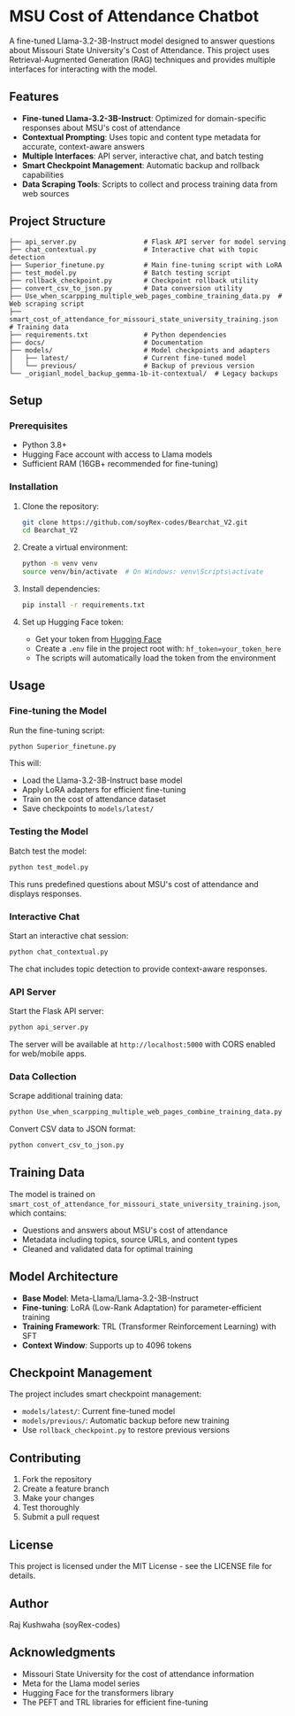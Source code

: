 # MSU Cost of Attendance Chatbot

A fine-tuned Llama-3.2-3B-Instruct model designed to answer questions about Missouri State University's Cost of Attendance. This project uses Retrieval-Augmented Generation (RAG) techniques and provides multiple interfaces for interacting with the model.

## Features

- **Fine-tuned Llama-3.2-3B-Instruct**: Optimized for domain-specific responses about MSU's cost of attendance
- **Contextual Prompting**: Uses topic and content type metadata for accurate, context-aware answers
- **Multiple Interfaces**: API server, interactive chat, and batch testing
- **Smart Checkpoint Management**: Automatic backup and rollback capabilities
- **Data Scraping Tools**: Scripts to collect and process training data from web sources

## Project Structure

```
├── api_server.py                 # Flask API server for model serving
├── chat_contextual.py            # Interactive chat with topic detection
├── Superior_finetune.py          # Main fine-tuning script with LoRA
├── test_model.py                 # Batch testing script
├── rollback_checkpoint.py        # Checkpoint rollback utility
├── convert_csv_to_json.py        # Data conversion utility
├── Use_when_scarpping_multiple_web_pages_combine_training_data.py  # Web scraping script
├── smart_cost_of_attendance_for_missouri_state_university_training.json  # Training data
├── requirements.txt              # Python dependencies
├── docs/                         # Documentation
├── models/                       # Model checkpoints and adapters
│   ├── latest/                   # Current fine-tuned model
│   └── previous/                 # Backup of previous version
└── _origianl_model_backup_gemma-1b-it-contextual/  # Legacy backups
```

## Setup

### Prerequisites

- Python 3.8+
- Hugging Face account with access to Llama models
- Sufficient RAM (16GB+ recommended for fine-tuning)

### Installation

1. Clone the repository:
   ```bash
   git clone https://github.com/soyRex-codes/Bearchat_V2.git
   cd Bearchat_V2
   ```

2. Create a virtual environment:
   ```bash
   python -m venv venv
   source venv/bin/activate  # On Windows: venv\Scripts\activate
   ```

3. Install dependencies:
   ```bash
   pip install -r requirements.txt
   ```

4. Set up Hugging Face token:
   - Get your token from [Hugging Face](https://huggingface.co/settings/tokens)
   - Create a `.env` file in the project root with: `hf_token=your_token_here`
   - The scripts will automatically load the token from the environment

## Usage

### Fine-tuning the Model

Run the fine-tuning script:
```bash
python Superior_finetune.py
```

This will:
- Load the Llama-3.2-3B-Instruct base model
- Apply LoRA adapters for efficient fine-tuning
- Train on the cost of attendance dataset
- Save checkpoints to `models/latest/`

### Testing the Model

Batch test the model:
```bash
python test_model.py
```

This runs predefined questions about MSU's cost of attendance and displays responses.

### Interactive Chat

Start an interactive chat session:
```bash
python chat_contextual.py
```

The chat includes topic detection to provide context-aware responses.

### API Server

Start the Flask API server:
```bash
python api_server.py
```

The server will be available at `http://localhost:5000` with CORS enabled for web/mobile apps.

### Data Collection

Scrape additional training data:
```bash
python Use_when_scarpping_multiple_web_pages_combine_training_data.py
```

Convert CSV data to JSON format:
```bash
python convert_csv_to_json.py
```

## Training Data

The model is trained on `smart_cost_of_attendance_for_missouri_state_university_training.json`, which contains:
- Questions and answers about MSU's cost of attendance
- Metadata including topics, source URLs, and content types
- Cleaned and validated data for optimal training

## Model Architecture

- **Base Model**: Meta-Llama/Llama-3.2-3B-Instruct
- **Fine-tuning**: LoRA (Low-Rank Adaptation) for parameter-efficient training
- **Training Framework**: TRL (Transformer Reinforcement Learning) with SFT
- **Context Window**: Supports up to 4096 tokens

## Checkpoint Management

The project includes smart checkpoint management:
- `models/latest/`: Current fine-tuned model
- `models/previous/`: Automatic backup before new training
- Use `rollback_checkpoint.py` to restore previous versions

## Contributing

1. Fork the repository
2. Create a feature branch
3. Make your changes
4. Test thoroughly
5. Submit a pull request

## License

This project is licensed under the MIT License - see the LICENSE file for details.

## Author

Raj Kushwaha (soyRex-codes)

## Acknowledgments

- Missouri State University for the cost of attendance information
- Meta for the Llama model series
- Hugging Face for the transformers library
- The PEFT and TRL libraries for efficient fine-tuning